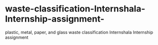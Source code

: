 # waste-classification-Internshala-Internship-assignment-
plastic, metal, paper, and glass  waste classification  Internshala Internship assignment 
